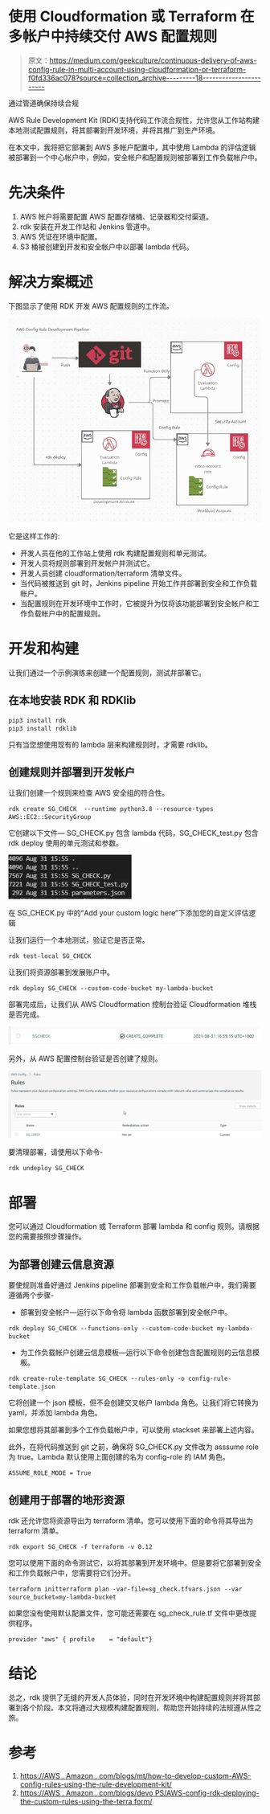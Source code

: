 # 使用 Cloudformation 或 Terraform 在多帐户中持续交付 AWS 配置规则

> 原文：<https://medium.com/geekculture/continuous-delivery-of-aws-config-rule-in-multi-account-using-cloudformation-or-terraform-f0fd336ac078?source=collection_archive---------18----------------------->

通过管道确保持续合规

AWS Rule Development Kit (RDK)支持代码工作流合规性，允许您从工作站构建本地测试配置规则，将其部署到开发环境，并将其推广到生产环境。

在本文中，我将把它部署到 AWS 多帐户配置中，其中使用 Lambda 的评估逻辑被部署到一个中心帐户中，例如，安全帐户和配置规则被部署到工作负载帐户中。

# 先决条件

1.  AWS 帐户将需要配置 AWS 配置存储桶、记录器和交付渠道。
2.  rdk 安装在开发工作站和 Jenkins 管道中。
3.  AWS 凭证在环境中配置。
4.  S3 桶被创建到开发和安全帐户中以部署 lambda 代码。

# 解决方案概述

下图显示了使用 RDK 开发 AWS 配置规则的工作流。

![](img/8d3709695945aea4326315a3502d27ee.png)

它是这样工作的:

*   开发人员在他的工作站上使用 rdk 构建配置规则和单元测试。
*   开发人员将规则部署到开发帐户并测试它。
*   开发人员创建 cloudformation/terraform 清单文件。
*   当代码被推送到 git 时，Jenkins pipeline 开始工作并部署到安全和工作负载帐户。
*   当配置规则在开发环境中工作时，它被提升为仅将该功能部署到安全帐户和工作负载帐户中的配置规则。

# 开发和构建

让我们通过一个示例演练来创建一个配置规则，测试并部署它。

## 在本地安装 RDK 和 RDKlib

```
pip3 install rdk
pip3 install rdklib
```

只有当您想使用现有的 lambda 层来构建规则时，才需要 rdklib。

## **创建规则并部署到开发帐户**

让我们创建一个规则来检查 AWS 安全组的符合性。

```
rdk create SG_CHECK  --runtime python3.8 --resource-types AWS::EC2::SecurityGroup
```

它创建以下文件— SG_CHECK.py 包含 lambda 代码，SG_CHECK_test.py 包含 rdk deploy 使用的单元测试和参数。

![](img/dd56df968915e01f6938185c184b68f9.png)

在 SG_CHECK.py 中的“Add your custom logic here”下添加您的自定义评估逻辑

让我们运行一个本地测试，验证它是否正常。

```
rdk test-local SG_CHECK
```

让我们将资源部署到发展账户中。

```
rdk deploy SG_CHECK --custom-code-bucket my-lambda-bucket
```

部署完成后，让我们从 AWS Cloudformation 控制台验证 Cloudformation 堆栈是否完成。

![](img/3bbee6be72263998a0349278d35e57d9.png)

另外，从 AWS 配置控制台验证是否创建了规则。

![](img/3705c8f078a1dbcf64305a9338a701b0.png)

要清理部署，请使用以下命令-

```
rdk undeploy SG_CHECK
```

# 部署

您可以通过 Cloudformation 或 Terraform 部署 lambda 和 config 规则。请根据您的需要按照步骤操作。

## 为部署创建云信息资源

要使规则准备好通过 Jenkins pipeline 部署到安全和工作负载帐户中，我们需要遵循两个步骤-

*   部署到安全帐户—运行以下命令将 lambda 函数部署到安全帐户中。

```
rdk deploy SG_CHECK --functions-only --custom-code-bucket my-lambda-bucket
```

*   为工作负载帐户创建云信息模板—运行以下命令创建包含配置规则的云信息模板。

```
rdk create-rule-template SG_CHECK --rules-only -o config-rule-template.json
```

它将创建一个 json 模板，但不会创建交叉帐户 lambda 角色。让我们将它转换为 yaml，并添加 lambda 角色。

如果您想将其部署到多个工作负载帐户中，可以使用 stackset 来部署上述内容。

此外，在将代码推送到 git 之前，确保将 SG_CHECK.py 文件改为 asssume role 为 true。Lambda 默认使用上面创建的名为 config-role 的 IAM 角色。

```
ASSUME_ROLE_MODE = True
```

## 创建用于部署的地形资源

rdk 还允许您将资源导出为 terraform 清单。您可以使用下面的命令将其导出为 terraform 清单。

```
rdk export SG_CHECK -f terraform -v 0.12
```

您可以使用下面的命令测试它，以将其部署到开发环境中。但是要将它部署到安全和工作负载帐户中，您需要将它们分开。

```
terraform initterraform plan -var-file=sg_check.tfvars.json --var source_bucket=my-lambda-bucket
```

如果您没有使用默认配置文件，您可能还需要在 sg_check_rule.tf 文件中更改提供程序。

```
provider "aws" { profile    = "default"}
```

# 结论

总之，rdk 提供了无缝的开发人员体验，同时在开发环境中构建配置规则并将其部署到各个阶段。本文将通过大规模构建配置规则，帮助您开始持续的法规遵从性之旅。

# 参考

1.  [https://AWS . Amazon . com/blogs/mt/how-to-develop-custom-AWS-config-rules-using-the-rule-development-kit/](https://aws.amazon.com/blogs/mt/how-to-develop-custom-aws-config-rules-using-the-rule-development-kit/)
2.  [https://AWS . Amazon . com/blogs/devo PS/AWS-config-rdk-deploying-the-custom-rules-using-the-terra form/](https://aws.amazon.com/blogs/devops/aws-config-rdk-deploying-the-custom-rules-using-the-terraform/)